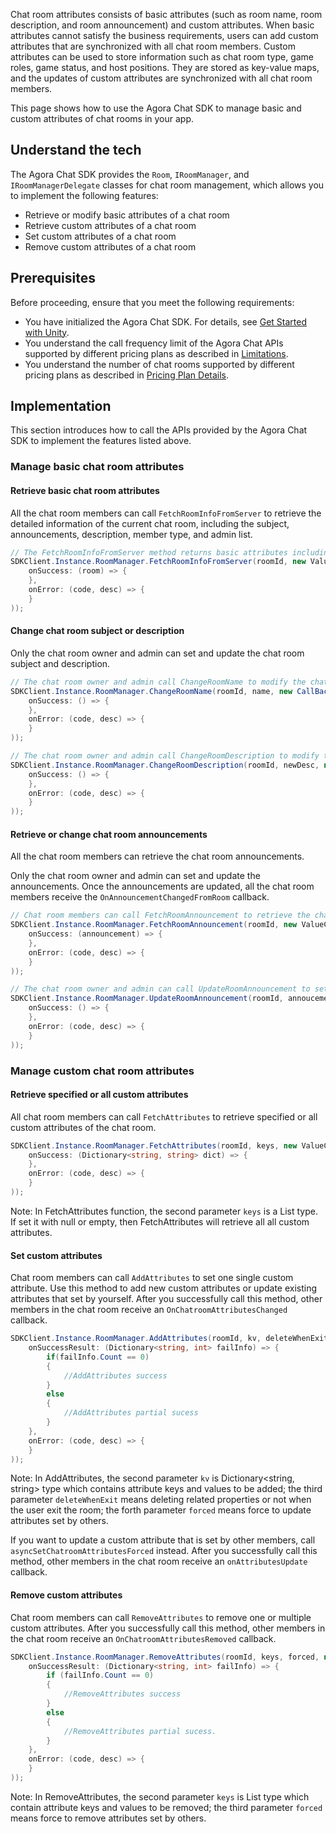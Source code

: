 Chat room attributes consists of basic attributes (such as room name, room description, and room announcement) and custom attributes. When basic attributes cannot satisfy the business requirements, users can add custom attributes that are synchronized with all chat room members.
Custom attributes can be used to store information such as chat room type, game roles, game status, and host positions. They are stored as key-value maps, and the updates of custom attributes are synchronized with all chat room members.

This page shows how to use the Agora Chat SDK to manage basic and custom attributes of chat rooms in your app.

## Understand the tech

The Agora Chat SDK provides the `Room`, `IRoomManager`, and `IRoomManagerDelegate` classes for chat room management, which allows you to implement the following features:

- Retrieve or modify basic attributes of a chat room
- Retrieve custom attributes of a chat room
- Set custom attributes of a chat room
- Remove custom attributes of a chat room

## Prerequisites

Before proceeding, ensure that you meet the following requirements:

- You have initialized the Agora Chat SDK. For details, see [Get Started with Unity](./agora_chat_get_started_unity).
- You understand the call frequency limit of the Agora Chat APIs supported by different pricing plans as described in [Limitations](./agora-chat/agora_chat_limitation).
- You understand the number of chat rooms supported by different pricing plans as described in [Pricing Plan Details](./agora-chat/agora_chat_plan).


## Implementation

This section introduces how to call the APIs provided by the Agora Chat SDK to implement the features listed above.

### Manage basic chat room attributes

#### Retrieve basic chat room attributes
All the chat room members can call `FetchRoomInfoFromServer` to retrieve the detailed information of the current chat room, including the subject, announcements, description, member type, and admin list. 

```c#
// The FetchRoomInfoFromServer method returns basic attributes including ID, name, description, maximum members, owners, roles, and whether all members are muted.
SDKClient.Instance.RoomManager.FetchRoomInfoFromServer(roomId, new ValueCallBack<Room>(
    onSuccess: (room) => {
    },
    onError: (code, desc) => {
    }
));
```

#### Change chat room subject or description
Only the chat room owner and admin can set and update the chat room subject and description.

```c#
// The chat room owner and admin call ChangeRoomName to modify the chat room subject.
SDKClient.Instance.RoomManager.ChangeRoomName(roomId, name, new CallBack(
    onSuccess: () => {
    },
    onError: (code, desc) => {
    }
));

// The chat room owner and admin call ChangeRoomDescription to modify the chat room description.
SDKClient.Instance.RoomManager.ChangeRoomDescription(roomId, newDesc, new CallBack(
    onSuccess: () => {
    },
    onError: (code, desc) => {
    }
));
```

#### Retrieve or change chat room announcements
All the chat room members can retrieve the chat room announcements.

Only the chat room owner and admin can set and update the announcements. Once the announcements are updated, all the chat room members receive the `OnAnnouncementChangedFromRoom` callback.

```c#
// Chat room members can call FetchRoomAnnouncement to retrieve the chat room announcements.
SDKClient.Instance.RoomManager.FetchRoomAnnouncement(roomId, new ValueCallBack<string>(
    onSuccess: (announcement) => {
    },
    onError: (code, desc) => {
    }
));

// The chat room owner and admin can call UpdateRoomAnnouncement to set or update the chat room announcements.
SDKClient.Instance.RoomManager.UpdateRoomAnnouncement(roomId, annoucement, new CallBack(
    onSuccess: () => {
    },
    onError: (code, desc) => {
    }
));
```

### Manage custom chat room attributes

#### Retrieve specified or all custom attributes
All chat room members can call `FetchAttributes` to retrieve specified or all custom attributes of the chat room.

```c#
SDKClient.Instance.RoomManager.FetchAttributes(roomId, keys, new ValueCallBack<Dictionary<string, string>>(
    onSuccess: (Dictionary<string, string> dict) => {
    },
    onError: (code, desc) => {
    }
));
```
Note: In FetchAttributes function, the second parameter `keys` is a List<string> type. If set it with null or empty, then FetchAttributes will retrieve all all custom attributes.


#### Set custom attributes
Chat room members can call `AddAttributes` to set one single custom attribute. Use this method to add new custom attributes or update existing attributes that set by yourself. After you successfully call this method, other members in the chat room receive an `OnChatroomAttributesChanged` callback.

```c#
SDKClient.Instance.RoomManager.AddAttributes(roomId, kv, deleteWhenExit, forced, new CallBackResult(
    onSuccessResult: (Dictionary<string, int> failInfo) => {
        if(failInfo.Count == 0)
        {
            //AddAttributes success
        }
        else
        {
            //AddAttributes partial sucess
        }
    },
    onError: (code, desc) => {
    }
));
```
Note: In AddAttributes, the second parameter `kv` is Dictionary<string, string> type which contains attribute keys and values to be added; the third parameter `deleteWhenExit` means deleting related properties or not when the user exit the room; the forth parameter `forced` means force to update attributes set by others.

If you want to update a custom attribute that is set by other members, call `asyncSetChatroomAttributesForced` instead. After you successfully call this method, other members in the chat room receive an `onAttributesUpdate` callback.


#### Remove custom attributes
Chat room members can call `RemoveAttributes` to remove one or multiple custom attributes. After you successfully call this method, other members in the chat room receive an `OnChatroomAttributesRemoved` callback. 

```c#
SDKClient.Instance.RoomManager.RemoveAttributes(roomId, keys, forced, new CallBackResult(
    onSuccessResult: (Dictionary<string, int> failInfo) => {
        if (failInfo.Count == 0)
        {
            //RemoveAttributes success
        }
        else
        {
            //RemoveAttributes partial sucess.
        }
    },
    onError: (code, desc) => {
    }
));
```
Note: In RemoveAttributes, the second parameter `keys` is List<string> type which contain attribute keys and values to be removed; the third parameter `forced` means force to remove attributes set by others.



